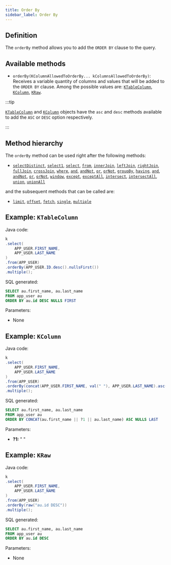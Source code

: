 ```yaml
---
title: Order By
sidebar_label: Order By
---
```


## Definition

The `orderBy` method allows you to add the `ORDER BY` clause to the query.

## Available methods

- `orderBy(KColumnAllowedToOrderBy... kColumnsAllowedToOrderBy)`: Receives a variable quantity of columns and values that will be added to the `ORDER BY` clause. Among the possible values are: [`KTableColumn`](/docs/misc/select-list-values#1-ktablecolumn), [`KColumn`](/docs/misc/select-list-values#2-kcolumn), [`KRaw`](/docs/misc/select-list-values#7-kraw).

:::tip

[`KTableColumn`](/docs/misc/select-list-values#1-ktablecolumn) and [`KColumn`](/docs/misc/select-list-values#2-kcolumn) objects have the `asc` and `desc` methods available to add the `ASC` or `DESC` option respectively.

:::

## Method hierarchy

The `orderBy` method can be used right after the following methods:

- [`selectDistinct`](/docs/select-statement/select/distinct), [`select1`](/docs/select-statement/select/select1), [`select`](/docs/select-statement/select/), [`from`](/docs/select-statement/from/), [`innerJoin`](/docs/select-statement/join/inner-join), [`leftJoin`](/docs/select-statement/join/left-join), [`rightJoin`](/docs/select-statement/join/right-join), [`fullJoin`](/docs/select-statement/join/full-join), [`crossJoin`](/docs/select-statement/join/cross-join), [`where`](/docs/select-statement/where/), [`and`](/docs/select-statement/where/and), [`andNot`](/docs/select-statement/where/and-not), [`or`](/docs/select-statement/where/or), [`orNot`](/docs/select-statement/where/or-not), [`groupBy`](/docs/select-statement/group-by/), [`having`](/docs/select-statement/having/), [`and`](/docs/select-statement/having/and), [`andNot`](/docs/select-statement/having/and-not), [`or`](/docs/select-statement/having/or), [`orNot`](/docs/select-statement/having/or-not), [`window`](/docs/select-statement/window/), [`except`](/docs/select-statement/combining/except), [`exceptAll`](/docs/select-statement/combining/except-all), [`intersect`](/docs/select-statement/combining/intersect), [`intersectAll`](/docs/select-statement/combining/intersect-all), [`union`](/docs/select-statement/combining/union), [`unionAll`](/docs/select-statement/combining/union-all)

and the subsequent methods that can be called are:

- [`limit`](/docs/select-statement/limit), [`offset`](/docs/select-statement/offset), [`fetch`](/docs/select-statement/fetch/), [`single`](/docs/select-statement/select/), [`multiple`](/docs/select-statement/select/)

## Example: `KTableColumn`

Java code:

```java
k
.select(
    APP_USER.FIRST_NAME,
    APP_USER.LAST_NAME
)
.from(APP_USER)
.orderBy(APP_USER.ID.desc().nullsFirst())
.multiple();
```

SQL generated:

```sql
SELECT au.first_name, au.last_name
FROM app_user au
ORDER BY au.id DESC NULLS FIRST
```

Parameters:

- None

## Example: `KColumn`

Java code:

```java
k
.select(
    APP_USER.FIRST_NAME,
    APP_USER.LAST_NAME
)
.from(APP_USER)
.orderBy(concat(APP_USER.FIRST_NAME, val(" "), APP_USER.LAST_NAME).asc().nullsLast())
.multiple();
```

SQL generated:

```sql
SELECT au.first_name, au.last_name
FROM app_user au
ORDER BY CONCAT(au.first_name || ?1 || au.last_name) ASC NULLS LAST
```

Parameters:

- **?1:** " "

## Example: `KRaw`

Java code:

```java
k
.select(
    APP_USER.FIRST_NAME,
    APP_USER.LAST_NAME
)
.from(APP_USER)
.orderBy(raw("au.id DESC"))
.multiple();
```

SQL generated:

```sql
SELECT au.first_name, au.last_name
FROM app_user au
ORDER BY au.id DESC
```

Parameters:

- None